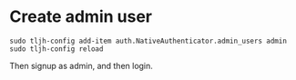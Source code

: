 # Create admin user

```
sudo tljh-config add-item auth.NativeAuthenticator.admin_users admin
sudo tljh-config reload
```

Then signup as admin, and then login.
